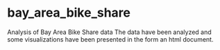 # bay_area_bike_share
Analysis of Bay Area Bike Share data
The data have been analyzed and some visualizations have been presented in the form an html document.
